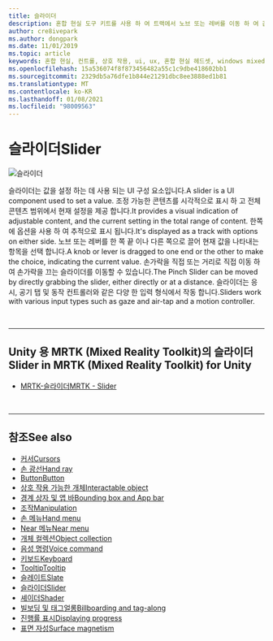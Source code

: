 ```yaml
---
title: 슬라이더
description: 혼합 현실 도구 키트를 사용 하 여 트랙에서 노브 또는 레버를 이동 하 여 값을 설정 하는 데 슬라이더 UI 구성 요소를 사용 하는 방법을 알아봅니다.
author: cre8ivepark
ms.author: dongpark
ms.date: 11/01/2019
ms.topic: article
keywords: 혼합 현실, 컨트롤, 상호 작용, ui, ux, 혼합 현실 헤드셋, windows mixed reality 헤드셋, 가상 현실 헤드셋, HoloLens, 슬라이더, MRTK, 혼합 현실 도구 키트
ms.openlocfilehash: 15a536074f8f873456482a55c1c9dbe418602bb1
ms.sourcegitcommit: 2329db5a76dfe1b844e21291dbc8ee3888ed1b81
ms.translationtype: MT
ms.contentlocale: ko-KR
ms.lasthandoff: 01/08/2021
ms.locfileid: "98009563"
---
```

# <a name="slider"></a><span data-ttu-id="b77c5-104">슬라이더</span><span class="sxs-lookup"><span data-stu-id="b77c5-104">Slider</span></span>

![슬라이더](images/UX_Hero_Slider.jpg)

<span data-ttu-id="b77c5-106">슬라이더는 값을 설정 하는 데 사용 되는 UI 구성 요소입니다.</span><span class="sxs-lookup"><span data-stu-id="b77c5-106">A slider is a UI component used to set a value.</span></span> <span data-ttu-id="b77c5-107">조정 가능한 콘텐츠를 시각적으로 표시 하 고 전체 콘텐츠 범위에서 현재 설정을 제공 합니다.</span><span class="sxs-lookup"><span data-stu-id="b77c5-107">It provides a visual indication of adjustable content, and the current setting in the total range of content.</span></span> <span data-ttu-id="b77c5-108">한쪽에 옵션을 사용 하 여 추적으로 표시 됩니다.</span><span class="sxs-lookup"><span data-stu-id="b77c5-108">It's displayed as a track with options on either side.</span></span> <span data-ttu-id="b77c5-109">노브 또는 레버를 한 쪽 끝 이나 다른 쪽으로 끌어 현재 값을 나타내는 항목을 선택 합니다.</span><span class="sxs-lookup"><span data-stu-id="b77c5-109">A knob or lever is dragged to one end or the other to make the choice, indicating the current value.</span></span> <span data-ttu-id="b77c5-110">손가락을 직접 또는 거리로 직접 이동 하 여 손가락을 끄는 슬라이더를 이동할 수 있습니다.</span><span class="sxs-lookup"><span data-stu-id="b77c5-110">The Pinch Slider can be moved by directly grabbing the slider, either directly or at a distance.</span></span> <span data-ttu-id="b77c5-111">슬라이더는 응시, 공기 탭 및 동작 컨트롤러와 같은 다양 한 입력 형식에서 작동 합니다.</span><span class="sxs-lookup"><span data-stu-id="b77c5-111">Sliders work with various input types such as gaze and air-tap and a motion controller.</span></span>

<br>

---

## <a name="slider-in-mrtk-mixed-reality-toolkit-for-unity"></a><span data-ttu-id="b77c5-112">Unity 용 MRTK (Mixed Reality Toolkit)의 슬라이더</span><span class="sxs-lookup"><span data-stu-id="b77c5-112">Slider in MRTK (Mixed Reality Toolkit) for Unity</span></span>

* [<span data-ttu-id="b77c5-113">MRTK-슬라이더</span><span class="sxs-lookup"><span data-stu-id="b77c5-113">MRTK - Slider</span></span>](https://microsoft.github.io/MixedRealityToolkit-Unity/Documentation/README_Sliders.html)

<br>

---

## <a name="see-also"></a><span data-ttu-id="b77c5-114">참조</span><span class="sxs-lookup"><span data-stu-id="b77c5-114">See also</span></span>

* [<span data-ttu-id="b77c5-115">커서</span><span class="sxs-lookup"><span data-stu-id="b77c5-115">Cursors</span></span>](cursors.md)
* [<span data-ttu-id="b77c5-116">손 광선</span><span class="sxs-lookup"><span data-stu-id="b77c5-116">Hand ray</span></span>](point-and-commit.md)
* [<span data-ttu-id="b77c5-117">Button</span><span class="sxs-lookup"><span data-stu-id="b77c5-117">Button</span></span>](button.md)
* [<span data-ttu-id="b77c5-118">상호 작용 가능한 개체</span><span class="sxs-lookup"><span data-stu-id="b77c5-118">Interactable object</span></span>](interactable-object.md)
* [<span data-ttu-id="b77c5-119">경계 상자 및 앱 바</span><span class="sxs-lookup"><span data-stu-id="b77c5-119">Bounding box and App bar</span></span>](app-bar-and-bounding-box.md)
* [<span data-ttu-id="b77c5-120">조작</span><span class="sxs-lookup"><span data-stu-id="b77c5-120">Manipulation</span></span>](direct-manipulation.md)
* [<span data-ttu-id="b77c5-121">손 메뉴</span><span class="sxs-lookup"><span data-stu-id="b77c5-121">Hand menu</span></span>](hand-menu.md)
* [<span data-ttu-id="b77c5-122">Near 메뉴</span><span class="sxs-lookup"><span data-stu-id="b77c5-122">Near menu</span></span>](near-menu.md)
* [<span data-ttu-id="b77c5-123">개체 컬렉션</span><span class="sxs-lookup"><span data-stu-id="b77c5-123">Object collection</span></span>](object-collection.md)
* [<span data-ttu-id="b77c5-124">음성 명령</span><span class="sxs-lookup"><span data-stu-id="b77c5-124">Voice command</span></span>](voice-input.md)
* [<span data-ttu-id="b77c5-125">키보드</span><span class="sxs-lookup"><span data-stu-id="b77c5-125">Keyboard</span></span>](keyboard.md)
* [<span data-ttu-id="b77c5-126">Tooltip</span><span class="sxs-lookup"><span data-stu-id="b77c5-126">Tooltip</span></span>](tooltip.md)
* [<span data-ttu-id="b77c5-127">슬레이트</span><span class="sxs-lookup"><span data-stu-id="b77c5-127">Slate</span></span>](slate.md)
* [<span data-ttu-id="b77c5-128">슬라이더</span><span class="sxs-lookup"><span data-stu-id="b77c5-128">Slider</span></span>](slider.md)
* [<span data-ttu-id="b77c5-129">셰이더</span><span class="sxs-lookup"><span data-stu-id="b77c5-129">Shader</span></span>](shader.md)
* [<span data-ttu-id="b77c5-130">빌보딩 및 태그얼롱</span><span class="sxs-lookup"><span data-stu-id="b77c5-130">Billboarding and tag-along</span></span>](billboarding-and-tag-along.md)
* [<span data-ttu-id="b77c5-131">진행률 표시</span><span class="sxs-lookup"><span data-stu-id="b77c5-131">Displaying progress</span></span>](progress.md)
* [<span data-ttu-id="b77c5-132">표면 자성</span><span class="sxs-lookup"><span data-stu-id="b77c5-132">Surface magnetism</span></span>](surface-magnetism.md)
